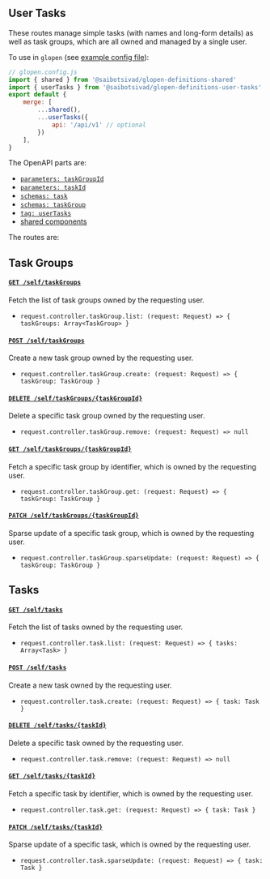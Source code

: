 ## User Tasks

These routes manage simple tasks (with names and long-form details) as well as task groups, which are all owned and managed by a single user.

To use in `glopen` (see [example config file](./example-glopen.config.js)):

```js
// glopen.config.js
import { shared } from '@saibotsivad/glopen-definitions-shared'
import { userTasks } from '@saibotsivad/glopen-definitions-user-tasks'
export default {
	merge: [
		...shared(),
		...userTasks({
			api: '/api/v1' // optional
		})
	],
}
```

The OpenAPI parts are:

- [`parameters: taskGroupId`](./openapi/components/parameters/taskGroupId.@.js)
- [`parameters: taskId`](./openapi/components/parameters/taskId.@.js)
- [`schemas: task`](./openapi/components/schemas/task.@.js)
- [`schemas: taskGroup`](./openapi/components/schemas/taskGroup.@.js)
- [`tag: userTasks`](./openapi/tags.@.js)
- [shared components](../_shared/README.md)

The routes are:

## Task Groups

#### [`GET /self/taskGroups`](openapi/paths/self/taskGroups/get.@.js)

Fetch the list of task groups owned by the requesting user.

- `request.controller.taskGroup.list: (request: Request) => { taskGroups: Array<TaskGroup> }`

#### [`POST /self/taskGroups`](openapi/paths/self/taskGroups/post.@.js)

Create a new task group owned by the requesting user.

- `request.controller.taskGroup.create: (request: Request) => { taskGroup: TaskGroup }`

#### [`DELETE /self/taskGroups/{taskGroupId}`](openapi/paths/self/taskGroups/{taskGroupId}/delete.@.js)

Delete a specific task group owned by the requesting user.

- `request.controller.taskGroup.remove: (request: Request) => null`

#### [`GET /self/taskGroups/{taskGroupId}`](openapi/paths/self/taskGroups/{taskGroupId}/get.@.js)

Fetch a specific task group by identifier, which is owned by the requesting user.

- `request.controller.taskGroup.get: (request: Request) => { taskGroup: TaskGroup }`

#### [`PATCH /self/taskGroups/{taskGroupId}`](openapi/paths/self/taskGroups/{taskGroupId}/patch.@.js)

Sparse update of a specific task group, which is owned by the requesting user.

- `request.controller.taskGroup.sparseUpdate: (request: Request) => { taskGroup: TaskGroup }`


## Tasks

#### [`GET /self/tasks`](openapi/paths/self/tasks/get.@.js)

Fetch the list of tasks owned by the requesting user.

- `request.controller.task.list: (request: Request) => { tasks: Array<Task> }`

#### [`POST /self/tasks`](openapi/paths/self/tasks/post.@.js)

Create a new task owned by the requesting user.

- `request.controller.task.create: (request: Request) => { task: Task }`

#### [`DELETE /self/tasks/{taskId}`](openapi/paths/self/tasks/{taskId}/delete.@.js)

Delete a specific task owned by the requesting user.

- `request.controller.task.remove: (request: Request) => null`

#### [`GET /self/tasks/{taskId}`](openapi/paths/self/tasks/{taskId}/get.@.js)

Fetch a specific task by identifier, which is owned by the requesting user.

- `request.controller.task.get: (request: Request) => { task: Task }`

#### [`PATCH /self/tasks/{taskId}`](openapi/paths/self/tasks/{taskId}/patch.@.js)

Sparse update of a specific task, which is owned by the requesting user.

- `request.controller.task.sparseUpdate: (request: Request) => { task: Task }`
